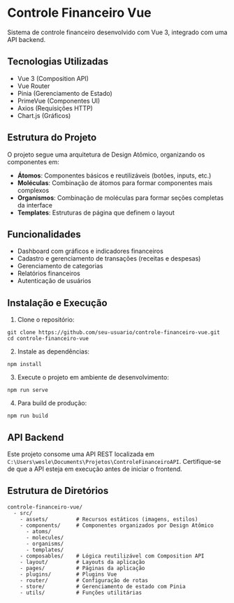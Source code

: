 # Controle Financeiro Vue

Sistema de controle financeiro desenvolvido com Vue 3, integrado com uma API backend.

## Tecnologias Utilizadas

- Vue 3 (Composition API)
- Vue Router
- Pinia (Gerenciamento de Estado)
- PrimeVue (Componentes UI)
- Axios (Requisições HTTP)
- Chart.js (Gráficos)

## Estrutura do Projeto

O projeto segue uma arquitetura de Design Atômico, organizando os componentes em:

- **Átomos**: Componentes básicos e reutilizáveis (botões, inputs, etc.)
- **Moléculas**: Combinação de átomos para formar componentes mais complexos
- **Organismos**: Combinação de moléculas para formar seções completas da interface
- **Templates**: Estruturas de página que definem o layout

## Funcionalidades

- Dashboard com gráficos e indicadores financeiros
- Cadastro e gerenciamento de transações (receitas e despesas)
- Gerenciamento de categorias
- Relatórios financeiros
- Autenticação de usuários

## Instalação e Execução

1. Clone o repositório:

```
git clone https://github.com/seu-usuario/controle-financeiro-vue.git
cd controle-financeiro-vue
```

2. Instale as dependências:

```
npm install
```

3. Execute o projeto em ambiente de desenvolvimento:

```
npm run serve
```

4. Para build de produção:

```
npm run build
```

## API Backend

Este projeto consome uma API REST localizada em `C:\Users\wesle\Documents\Projetos\ControleFinanceiroAPI`. Certifique-se de que a API esteja em execução antes de iniciar o frontend.

## Estrutura de Diretórios

```
controle-financeiro-vue/
  - src/
    - assets/         # Recursos estáticos (imagens, estilos)
    - components/     # Componentes organizados por Design Atômico
      - atoms/
      - molecules/
      - organisms/
      - templates/
    - composables/    # Lógica reutilizável com Composition API
    - layout/         # Layouts da aplicação
    - pages/          # Páginas da aplicação
    - plugins/        # Plugins Vue
    - router/         # Configuração de rotas
    - store/          # Gerenciamento de estado com Pinia
    - utils/          # Funções utilitárias
```
